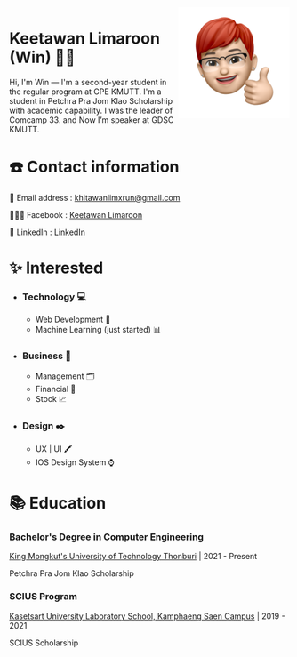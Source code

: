 

<img a="Hi!" align="right" height="200" width="200" alt="riflowth's avatar" src="img/Untitled.png"/>

# Keetawan Limaroon (Win) 🤏🏻 

Hi, I'm Win — I'm a second-year student in the regular program at CPE KMUTT. I'm a student in Petchra Pra Jom Klao Scholarship with academic capability. I was the leader of Comcamp 33. and Now I’m speaker at GDSC KMUTT.

# ☎️ Contact information

💌 Email address : khitawanlimxrun@gmail.com

👨🏻‍💻 Facebook : [Keetawan Limaroon](https://www.facebook.com/keetawan.limaroon/)

🔗 LinkedIn : [LinkedIn](https://www.linkedin.com/in/keetawan-limaroon-7b91391b2/)

# ✨ Interested

- ### Technology 💻
    - Web Development 📱
    - Machine Learning (just started) 📊
- ### Business 💼
    - Management 🗂
    - Financial 💸
    - Stock 📈
- ### Design ✒️
    - UX | UI 🖍
    - IOS Design System ⌚️

# 📚 Education

### **Bachelor's Degree in Computer Engineering**

[King Mongkut's University of Technology Thonburi](https://en.wikipedia.org/wiki/King_Mongkut%27s_University_of_Technology_Thonburi) | 2021 - Present

Petchra Pra Jom Klao Scholarship

### SCIUS Program

[Kasetsart University Laboratory School, Kamphaeng Saen Campus](https://en.wikipedia.org/wiki/King_Mongkut%27s_University_of_Technology_Thonburi) | 2019 - 2021

SCIUS Scholarship
